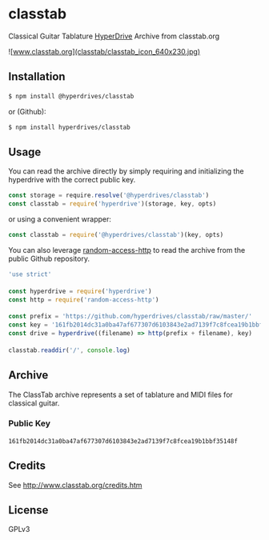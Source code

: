 classtab
========

Classical Guitar Tablature
[HyperDrive](https://github.com/mafintosh/hyperdrive) Archive from classtab.org

![www.classtab.org](classtab/classtab_icon_640x230.jpg)

## Installation

```sh
$ npm install @hyperdrives/classtab
```

or (Github):

```sh
$ npm install hyperdrives/classtab
```

## Usage

You can read the archive directly by simply requiring and initializing
the hyperdrive with the correct public key.

```js
const storage = require.resolve('@hyperdrives/classtab')
const classtab = require('hyperdrive')(storage, key, opts)
```

or using a convenient wrapper:

```js
const classtab = require('@hyperdrives/classtab')(key, opts)
```

You can also leverage [random-access-http](
https://github.com/random-access-storage/random-access-http) to read the
archive from the public Github repository.

```js
'use strict'

const hyperdrive = require('hyperdrive')
const http = require('random-access-http')

const prefix = 'https://github.com/hyperdrives/classtab/raw/master/'
const key = '161fb2014dc31a0ba47af677307d6103843e2ad7139f7c8fcea19b1bbf35148f'
const drive = hyperdrive((filename) => http(prefix + filename), key)

classtab.readdir('/', console.log)
```

## Archive

The ClassTab archive represents a set of tablature and MIDI files for classical guitar.

### Public Key

```
161fb2014dc31a0ba47af677307d6103843e2ad7139f7c8fcea19b1bbf35148f
```

## Credits

See http://www.classtab.org/credits.htm

## License

GPLv3
